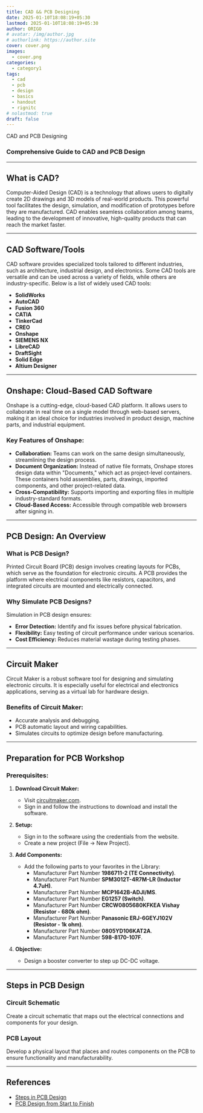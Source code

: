 ```yaml
---
title: CAD && PCB Designing
date: 2025-01-10T18:08:19+05:30
lastmod: 2025-01-10T18:08:19+05:30
author: ORIGO
# avatar: /img/author.jpg
# authorlink: https://author.site
cover: cover.png
images:
  - cover.png
categories:
  - category1
tags:
  - cad
  - pcb
  - design
  - basics
  - handout
  - rignitc
# nolastmod: true
draft: false
---
```


<!-- Summary -->

CAD and PCB Designing

<!--more-->
### Comprehensive Guide to CAD and PCB Design

---

## **What is CAD?**

Computer-Aided Design (CAD) is a technology that allows users to digitally create 2D drawings and 3D models of real-world products. This powerful tool facilitates the design, simulation, and modification of prototypes before they are manufactured. CAD enables seamless collaboration among teams, leading to the development of innovative, high-quality products that can reach the market faster.

---

## **CAD Software/Tools**

CAD software provides specialized tools tailored to different industries, such as architecture, industrial design, and electronics. Some CAD tools are versatile and can be used across a variety of fields, while others are industry-specific. Below is a list of widely used CAD tools:

- **SolidWorks**
- **AutoCAD**
- **Fusion 360**
- **CATIA**
- **TinkerCad**
- **CREO**
- **Onshape**
- **SIEMENS NX**
- **LibreCAD**
- **DraftSight**
- **Solid Edge**
- **Altium Designer**

---

## **Onshape: Cloud-Based CAD Software**

Onshape is a cutting-edge, cloud-based CAD platform. It allows users to collaborate in real time on a single model through web-based servers, making it an ideal choice for industries involved in product design, machine parts, and industrial equipment. 

### **Key Features of Onshape:**
- **Collaboration:** Teams can work on the same design simultaneously, streamlining the design process.
- **Document Organization:** Instead of native file formats, Onshape stores design data within "Documents," which act as project-level containers. These containers hold assemblies, parts, drawings, imported components, and other project-related data.
- **Cross-Compatibility:** Supports importing and exporting files in multiple industry-standard formats.
- **Cloud-Based Access:** Accessible through compatible web browsers after signing in.

---

## **PCB Design: An Overview**

### **What is PCB Design?**
Printed Circuit Board (PCB) design involves creating layouts for PCBs, which serve as the foundation for electronic circuits. A PCB provides the platform where electrical components like resistors, capacitors, and integrated circuits are mounted and electrically connected.

### **Why Simulate PCB Designs?**
Simulation in PCB design ensures:
- **Error Detection:** Identify and fix issues before physical fabrication.
- **Flexibility:** Easy testing of circuit performance under various scenarios.
- **Cost Efficiency:** Reduces material wastage during testing phases.

---

## **Circuit Maker**

Circuit Maker is a robust software tool for designing and simulating electronic circuits. It is especially useful for electrical and electronics applications, serving as a virtual lab for hardware design.

### **Benefits of Circuit Maker:**
- Accurate analysis and debugging.
- PCB automatic layout and wiring capabilities.
- Simulates circuits to optimize design before manufacturing.

---

## **Preparation for PCB Workshop**

### **Prerequisites:**
1. **Download Circuit Maker:**
   - Visit [circuitmaker.com](https://circuitmaker.com).
   - Sign in and follow the instructions to download and install the software.

2. **Setup:**
   - Sign in to the software using the credentials from the website.
   - Create a new project (File → New Project).

3. **Add Components:**
   - Add the following parts to your favorites in the Library:
     - Manufacturer Part Number **1986711-2 (TE Connectivity)**.
     - Manufacturer Part Number **SPM3012T-4R7M-LR (Inductor 4.7uH)**.
     - Manufacturer Part Number **MCP1642B-ADJI/MS**.
     - Manufacturer Part Number **EG1257 (Switch)**.
     - Manufacturer Part Number **CRCW0805680KFKEA Vishay (Resistor - 680k ohm)**.
     - Manufacturer Part Number **Panasonic ERJ-6GEYJ102V (Resistor - 1k ohm)**.
     - Manufacturer Part Number **0805YD106KAT2A**.
     - Manufacturer Part Number **598-8170-107F**.

4. **Objective:** 
   - Design a booster converter to step up DC-DC voltage.

---

## **Steps in PCB Design**

### **Circuit Schematic**
Create a circuit schematic that maps out the electrical connections and components for your design.

### **PCB Layout**
Develop a physical layout that places and routes components on the PCB to ensure functionality and manufacturability.

---

## **References**

- [Steps in PCB Design](https://www.cirexx.com/pcb-design-steps/)
- [PCB Design from Start to Finish](https://resources.pcb.cadence.com/jbj-pcb-design-from-start-to-finish)
